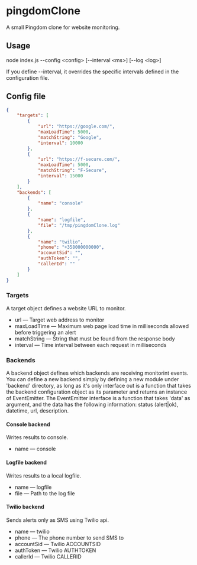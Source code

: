 # pingdomClone

A small Pingdom clone for website monitoring.

## Usage

node index.js --config \<config\> [--interval \<ms\>] [--log \<log\>]

If you define --interval, it overrides the specific intervals defined in the configuration file.

## Config file

```json
{
    "targets": [
        {
            "url": "https://google.com/",
            "maxLoadTime": 5000,
            "matchString": "Google",
            "interval": 10000
        },
        {
            "url": "https://f-secure.com/",
            "maxLoadTime": 5000,
            "matchString": "F-Secure",
            "interval": 15000
        }
    ],
    "backends": [
        {
            "name": "console"
        },
        {
            "name": "logfile",
            "file": "/tmp/pingdomClone.log"
        },
        {
            "name": "twilio",
            "phone": "+358000000000",
            "accountSid": "",
            "authToken": "",
            "callerId": ""
        }
    ]
}
```
### Targets

A target object defines a website URL to monitor.

* url — Target web address to monitor
* maxLoadTime — Maximum web page load time in milliseconds allowed before triggering an alert
* matchString — String that must be found from the response body
* interval — Time interval between each request in milliseconds

### Backends

A backend object defines which backends are receiving monitorint events. You can define a new backend simply by defining a new module under 'backend' directory, as long as it's only interface out is a function that takes the backend configuration object as its parameter and returns an instance of EventEmitter. The EventEmitter interface is a function that takes 'data' as argument, and the data has the following information: status (alert|ok), datetime, url, description.

#### Console backend

Writes results to console.

* name — console

#### Logfile backend

Writes results to a local logfile.

* name — logfile
* file — Path to the log file

#### Twilio backend

Sends alerts only as SMS using Twilio api.

* name — twilio
* phone — The phone number to send SMS to
* accountSid — Twilio ACCOUNTSID
* authToken — Twilio AUTHTOKEN
* callerId — Twilio CALLERID
